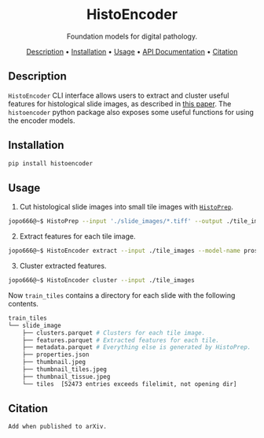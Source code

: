 <div align="center">

# HistoEncoder
Foundation models for digital pathology.


<p align="center">
  <a href="#description">Description</a> •
  <a href="#installation">Installation</a> •
  <a href="#usage">Usage</a> •
  <a href="https://jopo666.github.io/HistoEncoder/">API Documentation</a> •
  <a href="#citation">Citation</a>
</p>

</div>

## Description

`HistoEncoder` CLI interface allows users to extract and cluster useful features for
histological slide images, as described in [this paper](add_link). The `histoencoder`
python package also exposes some useful functions for using the encoder models.

## Installation

```bash
pip install histoencoder
```

## Usage

1. Cut histological slide images into small tile images with
   [`HistoPrep`](https://github.com/jopo666/HistoPrep).

```bash
jopo666@~$ HistoPrep --input './slide_images/*.tiff' --output ./tile_images --width 512 --overlap 0.5 --max-background 0.5
```

2. Extract features for each tile image.

```bash
jopo666@~$ HistoEncoder extract --input ./tile_images --model-name prostate-small
```

3. Cluster extracted features.

```bash
jopo666@~$ HistoEncoder cluster --input ./tile_images
```

Now `train_tiles` contains a directory for each slide with the following contents.

```bash
train_tiles
└── slide_image
    ├── clusters.parquet # Clusters for each tile image.
    ├── features.parquet # Extracted features for each tile.
    ├── metadata.parquet # Everything else is generated by HistoPrep.
    ├── properties.json
    ├── thumbnail.jpeg
    ├── thumbnail_tiles.jpeg
    ├── thumbnail_tissue.jpeg
    └── tiles  [52473 entries exceeds filelimit, not opening dir]
```

## Citation

```
Add when published to arXiv.
```

